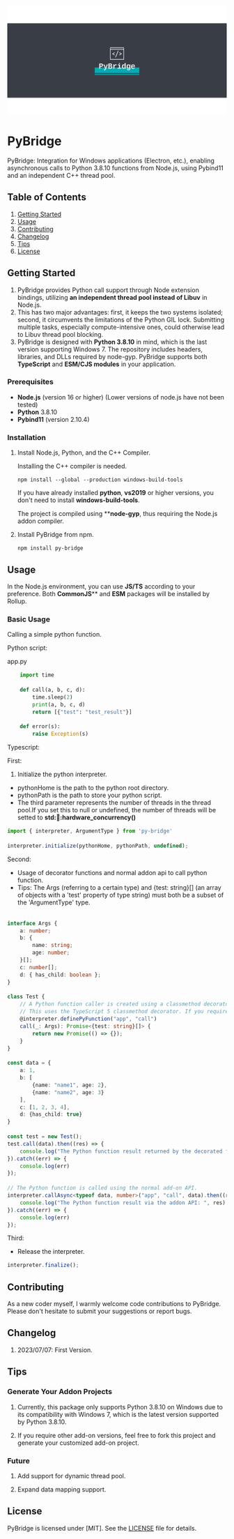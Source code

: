 ![PyBridge](https://github.com/LogikMeister/PyBridge/blob/master/logo.png)

# PyBridge

PyBridge: Integration for Windows applications (Electron, etc.), enabling asynchronous calls to Python 3.8.10 functions from Node.js, using Pybind11 and an independent C++ thread pool.

## Table of Contents
1. [Getting Started](#getting-started)
2. [Usage](#usage)
3. [Contributing](#contributing)
4. [Changelog](#changelog)
5. [Tips](#tips)
6. [License](#license)

## Getting Started

1. PyBridge provides Python call support through Node extension bindings, utilizing **an independent thread pool instead of Libuv** in Node.js.
2. This has two major advantages: first, it keeps the two systems isolated; second, it circumvents the limitations of the Python GIL lock. Submitting multiple tasks, especially compute-intensive ones, could otherwise lead to Libuv thread pool blocking. 
3. PyBridge is designed with **Python 3.8.10** in mind, which is the last version supporting Windows 7. The repository includes headers, libraries, and DLLs required by node-gyp. PyBridge supports both **TypeScript** and **ESM/CJS modules** in your application.

### Prerequisites

- **Node.js** (version 16 or higher) (Lower versions of node.js have not been tested)
- **Python** 3.8.10
- **Pybind11** (version 2.10.4)

### Installation

1. Install Node.js, Python, and the C++ Compiler.

    Installing the C++ compiler is needed.

    ```
    npm install --global --production windows-build-tools
    ```

    If you have already installed **python**, **vs2019** or higher versions, you don't need to install **windows-build-tools**.

    The project is compiled using ****node-gyp**, thus requiring the Node.js addon compiler.

2. Install PyBridge from npm.

    ``` shell
    npm install py-bridge
    ```

## Usage

In the Node.js environment, you can use **JS/TS** according to your preference.
Both **CommonJS**** and **ESM** packages will be installed by Rollup.

### Basic Usage

Calling a simple python function.

Python script:

app.py

```python
    import time

    def call(a, b, c, d):
        time.sleep(2)
        print(a, b, c, d)
        return [{"test": "test_result"}]

    def error(s):
        raise Exception(s)
```

Typescript:

First:
1. Initialize the python interpreter.
* pythonHome is the path to the python root directory.
* pythonPath is the path to store your python script.
* The third parameter represents the number of threads in the thread pool.If you set this to null or undefined, the number of threads will be setted to **std::thread::hardware_concurrency()**

```typescript
import { interpreter, ArgumentType } from 'py-bridge'

interpreter.initialize(pythonHome, pythonPath, undefined);
```

Second: 
* Usage of decorator functions and normal addon api to call python function.
* Tips:  The Args (referring to a certain type) and {test: string}[] (an array of objects with a 'test' property of type string) must both be a subset of the 'ArgumentType' type. 

```typescript

interface Args {
    a: number;
    b: {
        name: string;
        age: number;
    }[];
    c: number[];
    d: { has_child: boolean };
}

class Test {
    // A Python function caller is created using a classmethod decorator.
    // This uses the TypeScript 5 classmethod decorator. If you require TypeScript 4, especially for metadata, this method won't be suitable.
    @interpreter.definePyFunction("app", "call")
    call(_: Args): Promise<{test: string}[]> {
        return new Promise(() => {});
    }
}

const data = {
    a: 1,
    b: [
        {name: "name1", age: 2},
        {name: "name2", age: 3}
    ],
    c: [1, 2, 3, 4],
    d: {has_child: true}
}

const test = new Test();
test.call(data).then((res) => {
    console.log("The Python function result returned by the decorated function: ", res)
}).catch((err) => {
    console.log(err)
});

// The Python function is called using the normal add-on API.
interpreter.callAsync<typeof data, number>("app", "call", data).then((res) => {
    console.log("The Python function result via the addon API: ", res)
}).catch((err) => {
    console.log(err)
});

```

Third:
* Release the interpreter.

```typescript
interpreter.finalize();
```

## Contributing

As a new coder myself, I warmly welcome code contributions to PyBridge. Please don't hesitate to submit your suggestions or report bugs.

## Changelog

1. 2023/07/07: First Version.

## Tips

### Generate Your Addon Projects

1. Currently, this package only supports Python 3.8.10 on Windows due to its compatibility with Windows 7, which is the latest version supported by Python 3.8.10.

2. If you require other add-on versions, feel free to fork this project and generate your customized add-on project.

### Future 

1. Add support for dynamic thread pool.

2. Expand data mapping support.

## License

PyBridge is licensed under [MIT]. See the [LICENSE](LICENSE) file for details.
